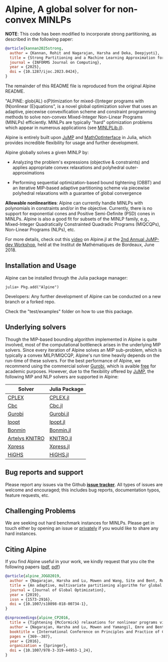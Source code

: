 # Alpine, A global solver for non-convex MINLPs <span style="color:black"></span>


**NOTE**: This code has been modified to incorporate strong partitioning, as described in the following paper:
```bibtex
@article{kannan2025strong,
  author = {Kannan, Rohit and Nagarajan, Harsha and Deka, Deepjyoti},
  title = {Strong Partitioning and a Machine Learning Approximation for Accelerating the Global Optimization of Nonconvex {QCQPs}},
  journal = {INFORMS Journal on Computing},
  year = {2025},
  doi = {10.1287/ijoc.2023.0424},
}
```
The remainder of this README file is reproduced from the original Alpine README.


"ALPINE: glob(AL) o(P)timization for mixed-(I)nteger programs with (N)onlinear (E)quations", is a novel global optimization solver that uses an adaptive, piecewise convexification scheme and constraint programming methods to solve non-convex Mixed-Integer Non-Linear Programs (MINLPs) efficiently. MINLPs are typically "hard" optimization problems which appear in numerous applications (see [MINLPLib.jl](https://github.com/lanl-ansi/MINLPLib.jl)). 

Alpine is entirely built upon [JuMP](https://github.com/jump-dev/JuMP.jl) and [MathOptInterface](https://github.com/jump-dev/MathOptInterface.jl) in Julia, which provides incredible flexibility for usage and further development.

Alpine globally solves a given MINLP by:

* Analyzing the problem's expressions (objective & constraints) and applies appropriate convex relaxations and polyhedral outer-approximations

* Performing sequential optimization-based bound tightening (OBBT) and an iterative MIP-based adaptive partitioning scheme via piecewise polyhedral relaxations with a guarantee of global convergence

**Allowable nonlinearities**: Alpine can currently handle MINLPs with polynomials in constraints and/or in the objective. Currently, there is no support for exponential cones and Positive Semi-Definite (PSD) cones in MINLPs. Alpine is also a good fit for subsets of the MINLP family, e.g., Mixed-Integer Quadratically Constrainted Quadradic Programs (MIQCQPs), Non-Linear Programs (NLPs), etc.

<!-- 
 **Illustration of Alpine's dynamic partitioning and outer-approximation on simple functions** ([Source](https://arxiv.org/abs/1707.02514))
 
<p align="center"> <img src="https://github.com/lanl-ansi/Alpine.jl/blob/master/Dynamic_partitions_github.png" width="580" class="centerImage"> </p>
-->
For more details, check out this [video](https://www.youtube.com/watch?v=mwkhiEIS5JA) on Alpine.jl at the [2nd Annual JuMP-dev Workshop](http://www.juliaopt.org/meetings/bordeaux2018/), held at the Institut de Mathématiques de Bordeaux, June 2018.

<!-- [<img src="https://github.com/lanl-ansi/Alpine.jl/blob/master/alpine_slide.png" width="600" height="350">](https://www.youtube.com/watch?v=mwkhiEIS5JA) -->

## Installation and Usage

Alpine can be installed through the Julia package manager:

`julia> Pkg.add("Alpine")`

Developers: Any further development of Alpine can be conducted on a new branch or a forked repo.

Check the "test/examples" folder on how to use this package. 

## Underlying solvers

Though the MIP-based bounding algorithm implemented in Alpine is quite involved, most of the computational bottleneck arises in the underlying MIP solvers. Since every iteration of Alpine solves an MIP sub-problem, which is typically a convex MILP/MIQCQP, Alpine's run time heavily depends on the run-time of these solvers. For the best performance of Alpine, we recommend using the commercial solver [Gurobi](https://www.gurobi.com), which is avaible [free](https://www.gurobi.com/academia/academic-program-and-licenses/) for academic purposes. However, due to the flexibility offered by [JuMP](https://github.com/jump-dev/JuMP.jl), the following MIP and NLP solvers are supported in Alpine: 


| Solver                                                                         | Julia Package                                                |
|--------------------------------------------------------------------------------|--------------------------------------------------------------|
| [CPLEX](https://www.ibm.com/analytics/cplex-optimizer) | [CPLEX.jl](https://github.com/jump-dev/CPLEX.jl)             |
| [Cbc](https://projects.coin-or.org/Cbc)                                        | [Cbc.jl](https://github.com/jump-dev/Cbc.jl)                 |
| [Gurobi](http://gurobi.com/)                                                   | [Gurobi.jl](https://github.com/jump-dev/Gurobi.jl)           |
| [Ipopt](https://projects.coin-or.org/Ipopt)                                    | [Ipopt.jl](https://github.com/jump-dev/Ipopt.jl)             |
| [Bonmin](https://projects.coin-or.org/Bonmin)                                  | [Bonmin.jl](https://github.com/jump-dev/AmplNLWriter.jl)   |
| [Artelys KNITRO](http://artelys.com/en/optimization-tools/knitro)              | [KNITRO.jl](https://github.com/jump-dev/KNITRO.jl)           |
| [Xpress](https://www.fico.com/en/products/fico-xpress-optimization)            | [Xpress.jl](https://github.com/jump-dev/Xpress.jl)
| [HiGHS](https://highs.dev/)            | [HiGHS.jl](https://github.com/jump-dev/HiGHS.jl)

## Bug reports and support
Please report any issues via the Github **[issue tracker]**. All types of issues are welcome and encouraged; this includes bug reports, documentation typos, feature requests, etc. 

[issue tracker]: https://github.com/lanl-ansi/Alpine.jl/issues

## Challenging Problems
We are seeking out hard benchmark instances for MINLPs. Please get in touch either by opening an issue or [privately](https://harshangrjn.github.io/#contact) if you would like to share any hard instances.

## Citing Alpine

If you find Alpine useful in your work, we kindly request that you cite the following papers ([pdf](http://harshangrjn.github.io/pdf/JOGO_2018.pdf), [pdf](http://harshangrjn.github.io/pdf/CP_2016.pdf))
```bibtex
@article{alpine_JOGO2019,
  author = {Nagarajan, Harsha and Lu, Mowen and Wang, Site and Bent, Russell and Sundar, Kaarthik},
  title = {An adaptive, multivariate partitioning algorithm for global optimization of nonconvex programs},
  journal = {Journal of Global Optimization},
  year = {2019},
  issn = {1573-2916},
  doi = {10.1007/s10898-018-00734-1},
}

@inproceedings{alpine_CP2016,
  title = {Tightening {McCormick} relaxations for nonlinear programs via dynamic multivariate partitioning},
  author = {Nagarajan, Harsha and Lu, Mowen and Yamangil, Emre and Bent, Russell},
  booktitle = {International Conference on Principles and Practice of Constraint Programming},
  pages = {369--387},
  year = {2016},
  organization = {Springer},
  doi = {10.1007/978-3-319-44953-1_24},
}
```
